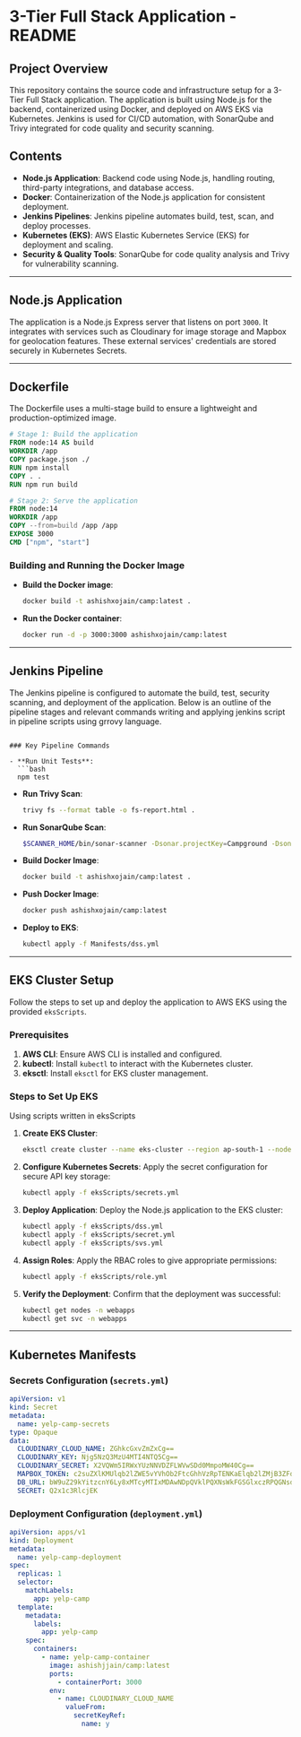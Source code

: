 # 3-Tier Full Stack Application - README

## Project Overview

This repository contains the source code and infrastructure setup for a 3-Tier Full Stack application. The application is built using Node.js for the backend, containerized using Docker, and deployed on AWS EKS via Kubernetes. Jenkins is used for CI/CD automation, with SonarQube and Trivy integrated for code quality and security scanning.

## Contents

- **Node.js Application**: Backend code using Node.js, handling routing, third-party integrations, and database access.
- **Docker**: Containerization of the Node.js application for consistent deployment.
- **Jenkins Pipelines**: Jenkins pipeline automates build, test, scan, and deploy processes.
- **Kubernetes (EKS)**: AWS Elastic Kubernetes Service (EKS) for deployment and scaling.
- **Security & Quality Tools**: SonarQube for code quality analysis and Trivy for vulnerability scanning.

---

## Node.js Application

The application is a Node.js Express server that listens on port `3000`. It integrates with services such as Cloudinary for image storage and Mapbox for geolocation features. These external services' credentials are stored securely in Kubernetes Secrets.

---

## Dockerfile

The Dockerfile uses a multi-stage build to ensure a lightweight and production-optimized image.

```dockerfile
# Stage 1: Build the application
FROM node:14 AS build
WORKDIR /app
COPY package.json ./
RUN npm install
COPY . .
RUN npm run build

# Stage 2: Serve the application
FROM node:14
WORKDIR /app
COPY --from=build /app /app
EXPOSE 3000
CMD ["npm", "start"]
```

### Building and Running the Docker Image
- **Build the Docker image**:
  ```bash
  docker build -t ashishxojain/camp:latest .
  ```
- **Run the Docker container**:
  ```bash
  docker run -d -p 3000:3000 ashishxojain/camp:latest
  ```

---

## Jenkins Pipeline

The Jenkins pipeline is configured to automate the build, test, security scanning, and deployment of the application. Below is an outline of the pipeline stages and relevant commands
writing and applying jenkins script in pipeline scripts using grrovy language.
```

### Key Pipeline Commands

- **Run Unit Tests**:
  ```bash
  npm test
  ```
- **Run Trivy Scan**:
  ```bash
  trivy fs --format table -o fs-report.html .
  ```
- **Run SonarQube Scan**:
  ```bash
  $SCANNER_HOME/bin/sonar-scanner -Dsonar.projectKey=Campground -Dsonar.projectName=Campground
  ```
- **Build Docker Image**:
  ```bash
  docker build -t ashishxojain/camp:latest .
  ```
- **Push Docker Image**:
  ```bash
  docker push ashishxojain/camp:latest
  ```
- **Deploy to EKS**:
  ```bash
  kubectl apply -f Manifests/dss.yml
  ```

---

## EKS Cluster Setup

Follow the steps to set up and deploy the application to AWS EKS using the provided `eksScripts`.

### Prerequisites

1. **AWS CLI**: Ensure AWS CLI is installed and configured.
2. **kubectl**: Install `kubectl` to interact with the Kubernetes cluster.
3. **eksctl**: Install `eksctl` for EKS cluster management.

### Steps to Set Up EKS
Using scripts written in eksScripts

1. **Create EKS Cluster**:
   ```bash
   eksctl create cluster --name eks-cluster --region ap-south-1 --nodegroup-name linux-nodes --node-type t3.medium --nodes 3 --nodes-min 1 --nodes-max 4 --managed
   ```

2. **Configure Kubernetes Secrets**:
   Apply the secret configuration for secure API key storage:
   ```bash
   kubectl apply -f eksScripts/secrets.yml
   ```

3. **Deploy Application**:
   Deploy the Node.js application to the EKS cluster:
   ```bash
   kubectl apply -f eksScripts/dss.yml
   kubectl apply -f eksScripts/secret.yml
   kubectl apply -f eksScripts/svs.yml
   ```

4. **Assign Roles**:
   Apply the RBAC roles to give appropriate permissions:
   ```bash
   kubectl apply -f eksScripts/role.yml
   ```

5. **Verify the Deployment**:
   Confirm that the deployment was successful:
   ```bash
   kubectl get nodes -n webapps
   kubectl get svc -n webapps
   ```

---

## Kubernetes Manifests

### Secrets Configuration (`secrets.yml`)

```yaml
apiVersion: v1
kind: Secret
metadata:
  name: yelp-camp-secrets
type: Opaque
data:
  CLOUDINARY_CLOUD_NAME: ZGhkcGxvZmZxCg==
  CLOUDINARY_KEY: Njg5NzQ3MzU4MTI4NTQ5Cg==
  CLOUDINARY_SECRET: X2VQWm5IRWxYUzNNVDZFLWVwSDd0MmpoMW40Cg==
  MAPBOX_TOKEN: c2suZXlKMUlqb2lZWE5vYVhOb2FtcGhhVzRpTENKaElqb2lZMjB3ZFdrMlpYVjNNVEEzWlRKeGN6QjRPWGxsZFhab1lTSjkuMkd4NW9pWmQyTjlER3RBSm1yakJfZwo=
  DB_URL: bW9uZ29kYitzcnY6Ly8xMTcyMTIxMDAwNDpQVklPQXNsWkFGSGlxczRPQGNsdXN0ZXIxLnl6ZHlpLm1vbmdvZGIubmV0Lz9yZXRyeVdyaXRlcz10cnVlJnc9bWFqb3JpdHkmYXBwTmFtZT1DbHVzdGVyMQo=
  SECRET: Q2x1c3RlcjEK
```

### Deployment Configuration (`deployment.yml`)

```yaml
apiVersion: apps/v1
kind: Deployment
metadata:
  name: yelp-camp-deployment
spec:
  replicas: 1
  selector:
    matchLabels:
      app: yelp-camp
  template:
    metadata:
      labels:
        app: yelp-camp
    spec:
      containers:
        - name: yelp-camp-container
          image: ashishjjain/camp:latest
          ports:
            - containerPort: 3000
          env:
            - name: CLOUDINARY_CLOUD_NAME
              valueFrom:
                secretKeyRef:
                  name: y
